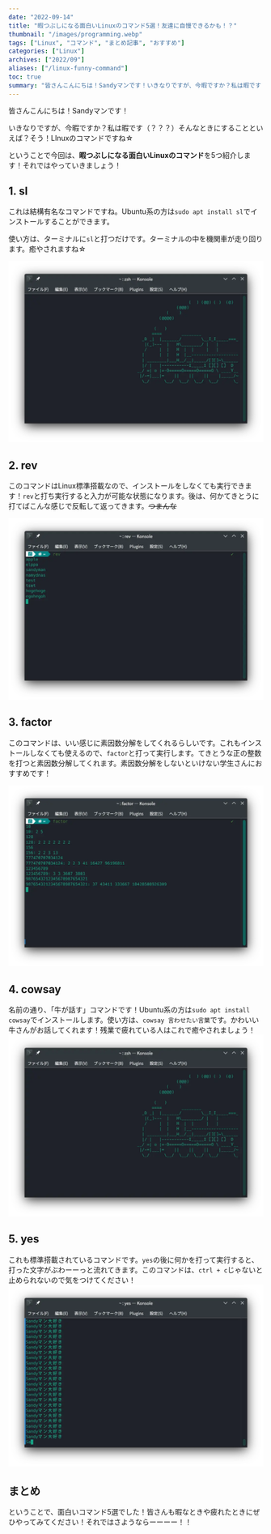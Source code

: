```yaml
---
date: "2022-09-14"
title: "暇つぶしになる面白いLinuxのコマンド5選！友達に自慢できるかも！？"
thumbnail: "/images/programming.webp"
tags: ["Linux", "コマンド", "まとめ記事", "おすすめ"]
categories: ["Linux"]
archives: ["2022/09"]
aliases: ["/linux-funny-command"]
toc: true
summary: "皆さんこんにちは！Sandyマンです！いきなりですが、今暇ですか？私は暇です（？？？）そん"
---
```


皆さんこんにちは！Sandyマンです！

いきなりですが、今暇ですか？私は暇です（？？？）そんなときにすることといえば？そう！LInuxのコマンドですね☆

ということで今回は、**暇つぶしになる面白いLinuxのコマンド**を5つ紹介します！それではやっていきましょう！

## 1. sl

これは結構有名なコマンドですね。Ubuntu系の方は`sudo apt install sl`でインストールすることができます。

使い方は、ターミナルに`sl`と打つだけです。ターミナルの中を機関車が走り回ります。癒やされますね☆

![](./sl.webp)

## 2. rev

このコマンドはLinux標準搭載なので、インストールをしなくても実行できます！`rev`と打ち実行すると入力が可能な状態になります。後は、何かてきとうに打てばこんな感じで反転して返ってきます。~~つまんな~~

![](./rev.webp)

## 3. factor

このコマンドは、いい感じに素因数分解をしてくれるらしいです。これもインストールしなくても使えるので、`factor`と打って実行します。てきとうな正の整数を打つと素因数分解してくれます。素因数分解をしないといけない学生さんにおすすめです！

![](./factor.webp)

## 4. cowsay

名前の通り、「牛が話す」コマンドです！Ubuntu系の方は`sudo apt install cowsay`でインストールします。使い方は、`cowsay 言わせたい言葉`です。かわいい牛さんがお話してくれます！残業で疲れている人はこれで癒やされましょう！
![](./cowsay.webp)

## 5. yes

これも標準搭載されているコマンドです。`yes`の後に何かを打って実行すると、打った文字がぶわーーっと流れてきます。このコマンドは、`ctrl + c`じゃないと止められないので気をつけてください！
![](./yes.webp)

## まとめ

ということで、面白いコマンド5選でした！皆さんも暇なときや疲れたときにぜひやってみてください！それではさようならーーーー！！